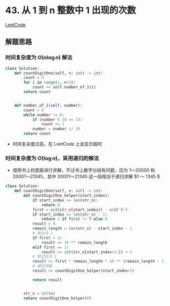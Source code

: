
# 43. 从 1 到 n 整数中 1 出现的次数

[LeetCode](https://leetcode-cn.com/problems/1nzheng-shu-zhong-1chu-xian-de-ci-shu-lcof/)

## 解题思路

### 时间复杂度为 $O(n \log n)$ 解法

```python
class Solution:
    def countDigitOne(self, n: int) -> int:
        count = 0
        for i in range(1, n+1):
            count += self.number_of_1(i)
        return count


    def number_of_1(self, number):
        count = 0
        while number != 0:
            if (number % 10 == 1):
                count += 1
            number = number // 10
        return count
```

- 时间复杂度过高，在 LeetCode 上会显示超时

### 时间复杂度为 $O(\log n )$，采用递归的解法

- 按照书上的思路进行求解，不过书上数字分段有问题，应为 $1 ～ 20000$ 和 $20001 ～ 21345$，其中 $20001 ～ 21345$ 这一段相当于递归求解 $1 ～ 1345 $

```python
class Solution:
    def countDigitOne(self, n: int) -> int:
        def countDigitOne_helper(start_index):
            if start_index >= len(str_n):
                return 0
            first = ord(str_n[start_index]) - ord('0')
            if start_index == len(str_n) - 1:
                return 1 if first != 0 else 0
            result = 0
            remain_length = len(str_n) - start_index - 1
            # 首位为 1
            if first > 1:
                result += 10 ** remain_length
            elif first == 1:
                result += int(str_n[start_index+1:]) + 1
            # 其它位为 1
            result += first * remain_length * 10 ** (remain_length - 1)
            # 递归求解
            result += countDigitOne_helper(start_index+1)

            return result


        str_n = str(n)
        return countDigitOne_helper(0)


```

